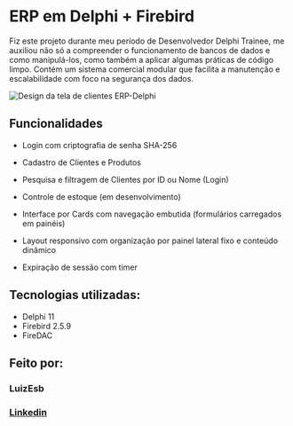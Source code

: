# ERP em Delphi + Firebird

Fiz este projeto durante meu período de Desenvolvedor Delphi Trainee, me auxiliou não só a compreender o funcionamento de bancos de dados e como manipulá-los, como também a aplicar algumas práticas de código limpo. Contém um sistema comercial modular que facilita a manutenção e escalabilidade com foco na segurança dos dados.

![Design da tela de clientes ERP-Delphi](https://i.imgur.com/g9NB4FK.png)

## Funcionalidades

* Login com criptografia de senha SHA-256

* Cadastro de Clientes e Produtos

* Pesquisa e filtragem de Clientes por ID ou Nome (Login) 

* Controle de estoque (em desenvolvimento)

* Interface por Cards com navegação embutida (formulários carregados em painéis)

* Layout responsivo com organização por painel lateral fixo e conteúdo dinâmico

* Expiração de sessão com timer

## Tecnologias utilizadas:

* Delphi 11
* Firebird 2.5.9
* FireDAC

## Feito por:

### LuizEsb

### [Linkedin](https://www.linkedin.com/in/luizesb)
